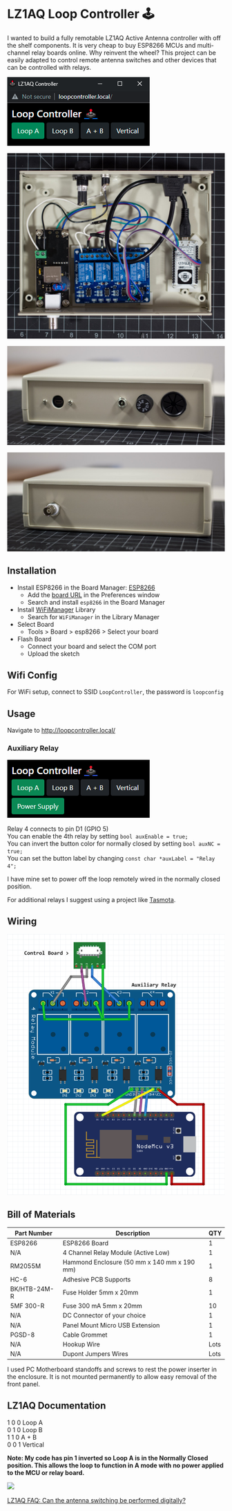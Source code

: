 # LZ1AQ Loop Controller 🕹️

I wanted to build a fully remotable LZ1AQ Active Antenna controller with off the shelf components. It is very cheap to buy ESP8266 MCUs and multi-channel relay boards online. Why reinvent the wheel? This project can be easily adapted to control remote antenna switches and other devices that can be controlled with relays.

![](images/screenshot.png)

![](images/controller-1.jpg)

![](images/controller-2.jpg)

![](images/controller-3.jpg)

## Installation

- Install ESP8266 in the Board Manager: [ESP8266](https://github.com/esp8266/Arduino)
    - Add the [board URL](https://github.com/esp8266/Arduino#installing-with-boards-manager) in the Preferences window
    - Search and install `esp8266` in the Board Manager
- Install [WiFiManager](https://github.com/tzapu/WiFiManager)
 Library 
   - Search for `WiFiManager` in the Library Manager
- Select Board
   - Tools > Board > esp8266 > Select your board
- Flash Board
   - Connect your board and select the COM port
   - Upload the sketch
   
## Wifi Config

For WiFi setup, connect to SSID `LoopController`, the password is `loopconfig`

## Usage

Navigate to http://loopcontroller.local/

### Auxiliary Relay

![Aux relay](images/aux-relay.png)

Relay 4 connects to pin D1 (GPIO 5)  
You can enable the 4th relay by setting `bool auxEnable = true;`  
You can invert the button color for normally closed by setting `bool auxNC = true;`  
You can set the button label by changing `const char *auxLabel = "Relay 4";`

I have mine set to power off the loop remotely wired in the normally closed position.

For additional relays I suggest using a project like [Tasmota](https://tasmota.github.io/docs/).

## Wiring

![Wiring Diagram](images/schematic.png)

## Bill of Materials

| Part Number | Description | QTY |
|---|---|---|
| ESP8266 | ESP8266 Board | 1 |
| N/A | 4 Channel Relay Module (Active Low) | 1 |
| RM2055M | Hammond Enclosure (50 mm x 140 mm x 190 mm) | 1 |
| HC-6 | Adhesive PCB Supports | 8 |
| BK/HTB-24M-R | Fuse Holder 5mm x 20mm	| 1 |
| 5MF 300-R	| Fuse 300 mA 5mm x 20mm| 10 |
| N/A | DC Connector of your choice | 1 |
| N/A |Panel Mount Micro USB Extension | 1 |
| PGSD-8 | Cable Grommet | 1 |
| N/A | Hookup Wire | Lots |
| N/A | Dupont Jumpers Wires | Lots |

I used PC Motherboard standoffs and screws to rest the power inserter in the enclosure. It is not mounted permanently to allow easy removal of the front panel.

## LZ1AQ Documentation

1 0 0 Loop A  
0 1 0 Loop B  
1 1 0 A + B  
0 0 1 Vertical  

**Note: My code has pin 1 inverted so Loop A is in the Normally Closed position. This allows the loop to function in A mode with no power applied to the MCU or relay board.**

![](http://active-antenna.eu/wp-content/uploads/2014/03/digital-control-aaa-faq.jpg)

[LZ1AQ FAQ: Can the antenna switching be performed digitally?](http://active-antenna.eu/amplifier-kit/faq-aaa-1b/#antenna-swith)